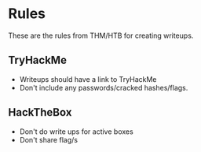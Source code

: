 # Rules
These are the rules from THM/HTB for creating writeups.

## TryHackMe
 - Writeups should have a link to TryHackMe 
 - Don't include any passwords/cracked hashes/flags.
 
## HackTheBox
  - Don't do write ups for active boxes
  - Don't share flag/s

